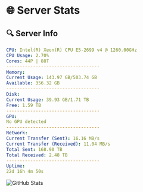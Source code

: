 # 🌐 Server Stats
## 🔍 Server Info
```yaml
CPU: Intel(R) Xeon(R) CPU E5-2699 v4 @ 1260.00GHz
CPU Usage: 2.70%
Cores: 44P | 88T
-----------------------------------
Memory:
Current Usage: 143.97 GB/503.74 GB
Available: 356.32 GB
-----------------------------------
Disk:
Current Usage: 39.93 GB/1.71 TB
Free: 1.59 TB
-----------------------------------
GPU:
No GPU detected
-----------------------------------
Network:
Current Transfer (Sent): 16.16 MB/s
Current Transfer (Received): 11.04 MB/s
Total Sent: 168.90 TB
Total Received: 2.48 TB
-----------------------------------
Uptime:
22d 16h 4m 50s
```
![GitHub Stats](https://img.shields.io/badge/Updated-2025-03-02_14:48:08-blue)